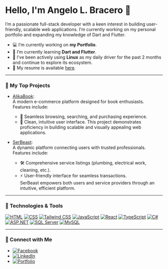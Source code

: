 # Hello, I'm Angelo L. Bracero 👋

I’m a passionate full-stack developer with a keen interest in building user-friendly, scalable web applications. I’m currently working on my personal portfolio and expanding my knowledge of Dart and Flutter.

- 💻 I’m currently working on **my Portfolio**.
- 🌱 I’m currently learning **Dart and Flutter**.
- 🐧 I’ve been actively using **Linux** as my daily driver for the past 2 months and continue to explore its ecosystem.
- 📄 My resume is available [here](https://drive.google.com/file/d/1KIxilujQmrA7lbYsbx2E80yWVp0aLDMU/view?usp=drive_link).

---

### 🌟 My Top Projects

- [AlikaBook](https://github.com/angelobracero/Alikabook):  
  A modern e-commerce platform designed for book enthusiasts. Features include:  
  - 🛒 Seamless browsing, searching, and purchasing experience.  
  - 🎨 Clean, intuitive user interface. 
  This project demonstrates proficiency in building scalable and visually appealing web applications.

- [SerBeast](https://github.com/angelobracero/SerbeastApp):  
  A dynamic platform connecting users with trusted professionals. Features include:  
  - 🛠️ Comprehensive service listings (plumbing, electrical work, cleaning, etc.).  
  - ⚡ User-friendly interface for seamless transactions.  
  SerBeast empowers both users and service providers through an intuitive, efficient platform.

---

### 🚀 Technologies & Tools
[![HTML](https://img.shields.io/badge/-HTML-E34F26?logo=html5&logoColor=white)](https://developer.mozilla.org/en-US/docs/Web/HTML)
[![CSS](https://img.shields.io/badge/-CSS-1572B6?logo=css3&logoColor=white)](https://developer.mozilla.org/en-US/docs/Web/CSS)
[![Tailwind CSS](https://img.shields.io/badge/-Tailwind%20CSS-06B6D4?logo=tailwindcss&logoColor=white)](https://tailwindcss.com/)
[![JavaScript](https://img.shields.io/badge/-JavaScript-F7DF1E?logo=javascript&logoColor=black)](https://developer.mozilla.org/en-US/docs/Web/JavaScript)
[![React](https://img.shields.io/badge/-React-61DAFB?logo=react&logoColor=white)](https://react.dev/learn)
[![TypeScript](https://img.shields.io/badge/-TypeScript-007ACC?logo=typescript&logoColor=white)](https://www.typescriptlang.org/)
[![C#](https://img.shields.io/badge/-C%23-239120?logo=c-sharp&logoColor=white)](https://learn.microsoft.com/en-us/dotnet/csharp/)
[![ASP.NET](https://img.shields.io/badge/-ASP.NET-512BD4?logo=dotnet&logoColor=white)](https://learn.microsoft.com/en-us/aspnet/core/?view=aspnetcore-9.0)
[![SQL Server](https://img.shields.io/badge/-SQL%20Server-CC2927?logo=microsoft-sql-server&logoColor=white)](https://www.microsoft.com/en-us/sql-server/sql-server-2022)
[![MySQL](https://img.shields.io/badge/-MySQL-4479A1?logo=mysql&logoColor=white)](https://www.mysql.com/)

---

### 💼 Connect with Me
- [![Facebook](https://img.shields.io/badge/-Facebook-1877F2?logo=facebook&logoColor=white)](https://www.facebook.com/angelobracero22)
- [![LinkedIn](https://img.shields.io/badge/-LinkedIn-0A66C2?logo=linkedin&logoColor=white)](https://www.linkedin.com/in/angelobracero/)
- [![Portfolio](https://img.shields.io/badge/-Portfolio-000?logo=vercel&logoColor=white)](https://portfolio-angelobracero.vercel.app/)
